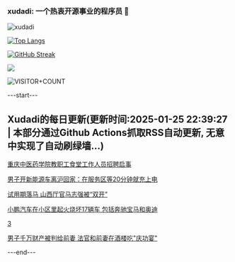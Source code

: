 ### xudadi: 一个热衷开源事业的程序员 👋

![xudadi](https://github-readme-stats-git-masterorgs-github-readme-stats-team.vercel.app/api?username=xudadi)

[![Top Langs](https://github-readme-stats.vercel.app/api/top-langs/?username=xudadi)](https://github.com/anuraghazra/github-readme-stats)

[![GitHub Streak](https://streak-stats.demolab.com?user=xudadi&locale=zh_Hans)](https://git.io/streak-stats)

![](https://raw.githubusercontent.com/xudadi/xudadi/main/assets/github-contribution-grid-snake.svg)

![VISITOR+COUNT](https://komarev.com/ghpvc/?username=xudadi&label=VISITOR+COUNT)


---start---

## Xudadi的每日更新(更新时间:2025-01-25 22:39:27 | 本部分通过Github Actions抓取RSS自动更新, 无意中实现了自动刷绿墙...)

[重庆中医药学院教职工食堂工作人员招聘启事](https://www.gongkaoleida.com/article/2276432)

[男子开新能源车离沪回家：在服务区等20分钟就充上电](https://m.163.com/news/article/JMP5RAE50514R9P4.html)

[试用期落马 山西厅官马志强被“双开”](https://m.163.com/news/article/JMOGEFRH0514R9P4.html)

[小鹏汽车在小区里起火烧坏17辆车 包括奔驰宝马和奥迪](https://m.163.com/news/article/JMP1SMH10512B07B.html)

[3](https://m.163.com/touch/news/sub/domestic)

[男子千万财产被判给前妻 法官和前妻在酒楼吃"庆功宴"](https://m.163.com/news/article/JMORS98R0512BN99.html)

---end---

